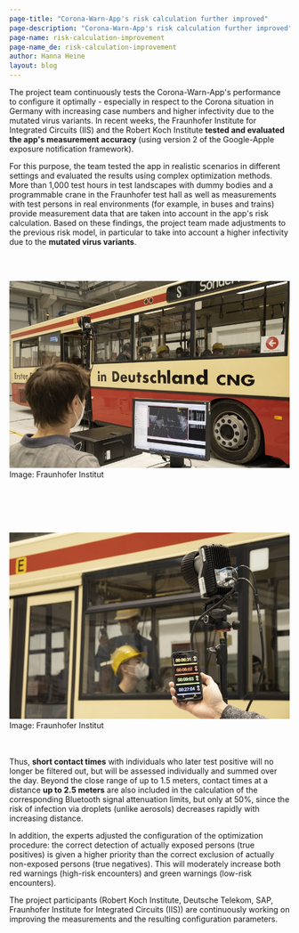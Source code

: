 ```yaml
---
page-title: "Corona-Warn-App's risk calculation further improved"
page-description: "Corona-Warn-App's risk calculation further improved"
page-name: risk-calculation-improvement
page-name_de: risk-calculation-improvement
author: Hanna Heine
layout: blog
---
```



The project team continuously tests the Corona-Warn-App's performance to configure it optimally - especially in respect to the Corona situation in Germany with increasing case numbers and higher infectivity due to the mutated virus variants. In recent weeks, the Fraunhofer Institute for Integrated Circuits (IIS) and the Robert Koch Institute **tested and evaluated the app's measurement accuracy** (using version 2 of the Google-Apple exposure notification framework).

<!-- overview -->
 
For this purpose, the team tested the app in realistic scenarios in different settings and evaluated the results using complex optimization methods. More than 1,000 test hours in test landscapes with dummy bodies and a programmable crane in the Fraunhofer test hall as well as measurements with test persons in real environments (for example, in buses and trains) provide measurement data that are taken into account in the app's risk calculation. Based on these findings, the project team made adjustments to the previous risk model, in particular to take into account a higher infectivity due to the **mutated virus variants**.

<br></br>
<div class="text-center"> <img src="./feldtest-1.jpg" title="Test Setting" alt="Test Setting" style="align: center"></div>
<div class="text-center">Image: Fraunhofer Institut</div>
<br></br>

<br></br>
<div class="text-center"> <img src="./feldtest-2.jpg" title="Tests" alt="Tests" style="align: center"></div>
<div class="text-center">Image: Fraunhofer Institut</div>
<br></br>

Thus, **short contact times** with individuals who later test positive will no longer be filtered out, but will be assessed individually and summed over the day. Beyond the close range of up to 1.5 meters, contact times at a distance **up to 2.5 meters** are also included in the calculation of the corresponding Bluetooth signal attenuation limits, but only at 50%, since the risk of infection via droplets (unlike aerosols) decreases rapidly with increasing distance. 

In addition, the experts adjusted the configuration of the optimization procedure: the correct detection of actually exposed persons (true positives) is given a higher priority than the correct exclusion of actually non-exposed persons (true negatives). This will moderately increase both red warnings (high-risk encounters) and green warnings (low-risk encounters).

The project participants (Robert Koch Institute, Deutsche Telekom, SAP, Fraunhofer Institute for Integrated Circuits (IIS)) are continuously working on improving the measurements and the resulting configuration parameters.
